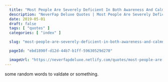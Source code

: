 ```yaml
---
  title: "Most People Are Severely Deficient In Both Awareness And Calmness"
  description: "NeverFap Deluxe Quotes | Most People Are Severely Deficient In Both Awareness And Calmness"
  date: 2019-05-01
  draft: false
  tags: [ "quotes" ]
  categories: [ "index" ]

  slug: "most-people-are-severely-deficient-in-both-awareness-and-calmness"

  pageId: "ebd1890f-d12d-44b7-b1ff-59630529d270"

  imageUrl: "https://neverfapdeluxe.netlify.com/quotes/most-people-are-severely-deficient-in-both-awareness-and-calmness.png"
---
```


some random words to valdate or something.
